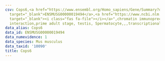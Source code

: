 ```yaml
---
csv: Cops6,<a href="https://www.ensembl.org/Homo_sapiens/Gene/Summary?db=core;g=ENSMUSG00000019494"
  target="_blank">ENSMUSG00000019494</a>,<a href="https://www.ncbi.nlm.nih.gov/pubmed/25450459"
  target="_blank"><i class="fas fa-file"></i></a>",chromatin immunoprecipitation assay,direct
  interaction,prime adult stage, testis, Spermatocyte,,,transcriptional regulation,
data_alias: Cops6
data_id: ENSMUSG00000019494
data_numevidence: 1
data_species: Mus musculus
data_taxid: '10090'
title: Cops6
---
```

